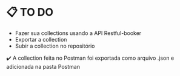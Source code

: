 <h1>📋 TO DO</h1>

- Fazer sua collections usando a API Restful-booker
- Exportar a collection
- Subir a collection no repositório

✔️ A collection feita no Postman foi exportada como arquivo .json e adicionada na pasta Postman
